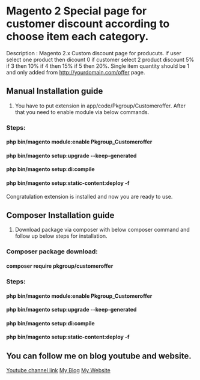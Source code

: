 # Magento 2 Special page for customer discount according to choose item each category.
Description : Magento 2.x Custom discount page for producuts. if user select one product then dicount 0 if customer select 2 product discount 5% if 3 then 10% if 4 then 15% if 5 then 20%. Single item quantity should be 1 and only added from http://yourdomain.com/offer page. 

## Manual Installation guide 
1.	You have to put extension in app/code/Pkgroup/Customeroffer. After that you need to enable module via below commands. 
### Steps: 
#### php bin/magento module:enable Pkgroup_Customeroffer
#### php bin/magento setup:upgrade --keep-generated
#### php bin/magento setup:di:compile 
#### php bin/magento setup:static-content:deploy -f

Congratulation extension is installed and now you are ready to use. 

## Composer Installation guide
1.	Download package via composer with below composer command and follow up below steps for installation. 

### Composer package download:
#### composer require pkgroup/customeroffer
### Steps:
#### php bin/magento module:enable Pkgroup_Customeroffer
#### php bin/magento setup:upgrade --keep-generated
#### php bin/magento setup:di:compile 
#### php bin/magento setup:static-content:deploy -f

## You can follow me on blog youtube and website. 
[Youtube channel link](https://www.youtube.com/channel/UChb7DM9SspzrUVh4hnWL50A)
[My Blog](https://php-scripts-form.blogspot.com/)
[My Website](http://mg2dev.com/)
